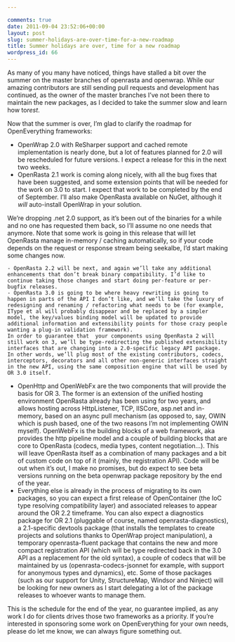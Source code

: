 ```yaml
---

comments: true
date: 2011-09-04 23:52:06+00:00
layout: post
slug: summer-holidays-are-over-time-for-a-new-roadmap
title: Summer holidays are over, time for a new roadmap
wordpress_id: 66
---
```


As many of you many have noticed, things have stalled a bit over the summer on the master branches of openrasta and openwrap. While our amazing contributors are still sending pull requests and development has continued, as the owner of the master branches I’ve not been there to maintain the new packages, as I decided to take the summer slow and learn how to*rest*.

Now that the summer is over, I’m glad to clarify the roadmap for OpenEverything frameworks:

 - OpenWrap 2.0 with ReSharper support and cached remote implementation is nearly done, but a lot of features planned for 2.0 will be rescheduled for future versions. I expect a release for this in the next two weeks.
 - OpenRasta 2.1 work is coming along nicely, with all the bug fixes that have been suggested, and some extension points that will be needed for the work on 3.0 to start. I expect that work to be completed by the end of September. I’ll also make OpenRasta available on NuGet, although it *will* auto-install OpenWrap in your solution.

We’re dropping .net 2.0 support, as it’s been out of the binaries for a while and no one has requested them back, so I’ll assume no one needs that anymore. Note that some work is going in this release that will let OpenRasta manage in-memory / caching automatically, so if your code depends on the request or response stream being seekalbe, I’d start making some changes now.

	- OpenRasta 2.2 will be next, and again we’ll take any additional enhancements that don’t break binary compatibility. I’d like to continue taking those changes and start doing per-feature or per-bugfix releases.
	- OpenRasta 3.0 is going to be where heavy rewriting is going to happen in parts of the API I don’t like, and we’ll take the luxury of redesigning and renaming / refactoring what needs to be (for example, IType et al will probably disappear and be replaced by a simpler model, the key/values binding model will be updated to provide additional information and extensibility points for those crazy people wanting a plug-in validation framework).
	In order to guarantee that  your components using OpenRasta 2 will still work on 3, we’ll be type-redirecting the published extensibility interfaces that are changing into a 2.0-specific legacy API package. In other words, we’ll plug most of the existing contributors, codecs, interceptors, decorators and all other non-generic interfaces straight in the new API, using the same composition engine that will be used by OR 3.0 itself.
 - OpenHttp and OpenWebFx are the two components that will provide the basis for OR 3. The former is an extension of the unified hosting environment OpenRasta already has been using for two years, and allows hosting across HttpListener, TCP, IISCore, asp.net and in-memory, based on an async pull mechanism (as opposed to, say, OWIN which is push based, one of the two reasons I’m not implementing OWIN myself). OpenWebFx is the building blocks of a web framework, aka provides the http pipeline model and a couple of building blocks that are core to OpenRasta (codecs, media types, content negotiation…). This will leave OpenRasta itself as a combination of many packages and a bit of custom code on top of it (mainly, the registration API).
Code will be out when it’s out, I make no promises, but do expect to see beta versions running on the beta openwrap package repository by the end of the year.
 - Everything else is already in the process of migrating to its own packages, so you can expect a first release of OpenContainer (the IoC type resolving compatibility layer) and associated releases to appear around the OR 2.2 timeframe. You can also expect a diagnostics package for OR 2.1 (pluggable of course, named openrasta-diagnostics), a 2.1-specific devtools package (that installs the templates to create projects and solutions thanks to OpenWrap project manipulation), a temporary openrasta-fluent package that contains the new and more compact registration API (which will be type redirected back in the 3.0 API as a replacement for the old syntax), a couple of codecs that will be maintained by us (openrasta-codecs-jsonnet for example, with support for anonymous types and dynamics), etc. Some of those packages (such as our support for Unity, StructureMap, Windsor and Ninject) will be looking for new owners as I start delegating a lot of the package releases to whoever wants to manage them.


This is the schedule for the end of the year, no guarantee implied, as any work I do for clients drives those two frameworks as a priority. If you’re interested in sponsoring some work on OpenEverything for your own needs, please do let me know, we can always figure something out.
